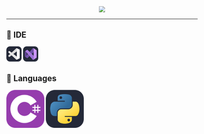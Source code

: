 <div align="center">
  <a href="https://git.io/typing-svg">
    <img src="https://readme-typing-svg.herokuapp.com/?lines=D%C3%A9veloppeur+Csharp+et+Python&center=true&size=25&color=green" height="100">
  </a>
</div>

---

<h2>🔨 <b>IDE</b></h2>
<p>
  <code><img title="Visual Studio Code" height="40" src="https://github.com/tandpfun/skill-icons/blob/main/icons/VSCode-Dark.svg"></code>
  <code><img title="Visual Studio" height="40" src="https://github.com/tandpfun/skill-icons/blob/main/icons/VisualStudio-Dark.svg"></code>
</p>
<h2>👷 <b>Languages</b></h2>
<p>
  <code><img title="CSharp" height="100" src="https://github.com/tandpfun/skill-icons/blob/main/icons/CS.svg"></code>
  <code><img title="Python" height="100" src="https://github.com/tandpfun/skill-icons/blob/main/icons/Python-Dark.svg"></code>
</p>

